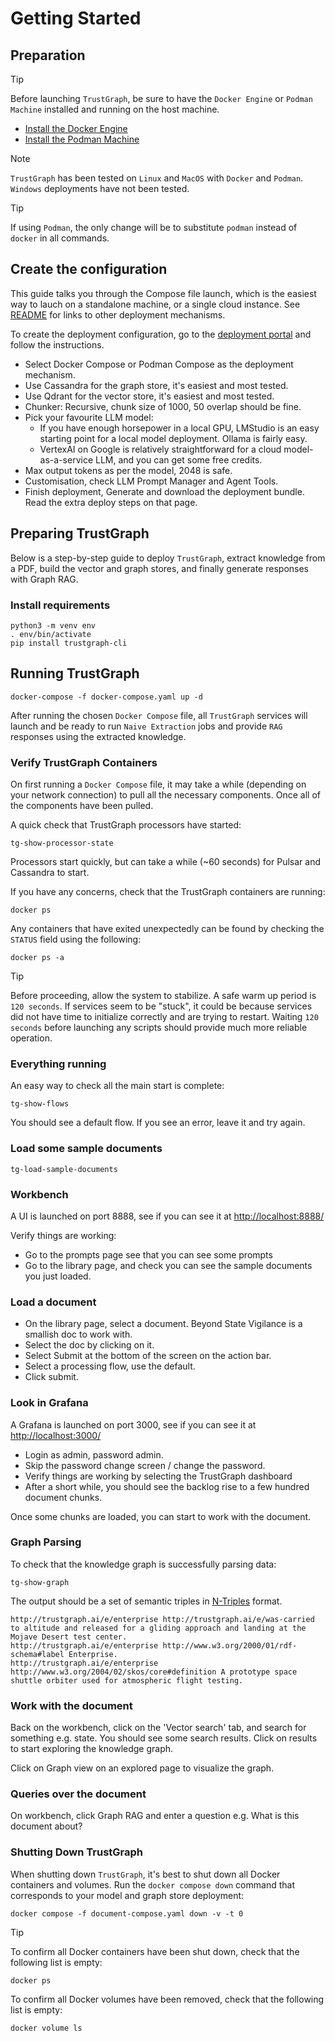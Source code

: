
# Getting Started

## Preparation

> [!TIP]
> Before launching `TrustGraph`, be sure to have the `Docker Engine`  or `Podman Machine` installed and running on the host machine. 
> 
> - [Install the Docker Engine](https://docs.docker.com/engine/install/)
> - [Install the Podman Machine](http://podman.io/)

> [!NOTE]
> `TrustGraph` has been tested on `Linux` and `MacOS` with `Docker` and `Podman`. `Windows` deployments have not been tested.

> [!TIP]
> If using `Podman`, the only change will be to substitute `podman` instead of `docker` in all commands.

## Create the configuration

This guide talks you through the Compose file launch, which is the easiest
way to lauch on a standalone machine, or a single cloud instance.
See [README](README.md) for links to other deployment mechanisms.

To create the deployment configuration, go to the
[deployment portal](https://config-ui.demo.trustgraph.ai/) and follow the
instructions.
- Select Docker Compose or Podman Compose as the deployment
  mechanism.
- Use Cassandra for the graph store, it's easiest and most tested.
- Use Qdrant for the vector store, it's easiest and most tested.
- Chunker: Recursive, chunk size of 1000, 50 overlap should be fine.
- Pick your favourite LLM model:
  - If you have enough horsepower in a local GPU, LMStudio is an easy
    starting point for a local model deployment.  Ollama is fairly easy.
  - VertexAI on Google is relatively straightforward for a cloud
    model-as-a-service LLM, and you can get some free credits.
- Max output tokens as per the model, 2048 is safe.
- Customisation, check LLM Prompt Manager and Agent Tools.
- Finish deployment, Generate and download the deployment bundle.
  Read the extra deploy steps on that page.

## Preparing TrustGraph

Below is a step-by-step guide to deploy `TrustGraph`, extract knowledge from a PDF, build the vector and graph stores, and finally generate responses with Graph RAG.

### Install requirements

```
python3 -m venv env
. env/bin/activate
pip install trustgraph-cli
```
## Running TrustGraph

```
docker-compose -f docker-compose.yaml up -d
```

After running the chosen `Docker Compose` file, all `TrustGraph` services will launch and be ready to run `Naive Extraction` jobs and provide `RAG` responses using the extracted knowledge.

### Verify TrustGraph Containers

On first running a `Docker Compose` file, it may take a while (depending on your network connection) to pull all the necessary components. Once all of the components have been pulled.

A quick check that TrustGraph processors have started:

```
tg-show-processor-state
```

Processors start quickly, but can take a while (~60 seconds) for 
Pulsar and Cassandra to start.

If you have any concerns, 
check that the TrustGraph containers are running:

```
docker ps
```

Any containers that have exited unexpectedly can be found by checking the `STATUS` field using the following:

```
docker ps -a
```

> [!TIP]
> Before proceeding, allow the system to stabilize. A safe warm up period is `120 seconds`. If services seem to be "stuck", it could be because services did not have time to initialize correctly and are trying to restart. Waiting `120 seconds` before launching any scripts should provide much more reliable operation.

### Everything running

An easy way to check all the main start is complete:

```
tg-show-flows
```

You should see a default flow.  If you see an error, leave it and try again.

### Load some sample documents

```
tg-load-sample-documents
```

### Workbench

A UI is launched on port 8888, see if you can see it at
[http://localhost:8888/](http://localhost:8888/)

Verify things are working:
- Go to the prompts page see that you can see some prompts
- Go to the library page, and check you can see the sample documents you
  just loaded.
  
### Load a document

- On the library page, select a document.  Beyond State Vigilance is a
  smallish doc to work with.
- Select the doc by clicking on it.
- Select Submit at the bottom of the screen on the action bar.
- Select a processing flow, use the default.
- Click submit.

### Look in Grafana

A Grafana is launched on port 3000, see if you can see it at
[http://localhost:3000/](http://localhost:3000/)

- Login as admin, password admin.
- Skip the password change screen / change the password.
- Verify things are working by selecting the TrustGraph dashboard
- After a short while, you should see the backlog rise to a few hundred
  document chunks.
  
Once some chunks are loaded, you can start to work with the document.
  
### Graph Parsing

To check that the knowledge graph is successfully parsing data:

```
tg-show-graph
```

The output should be a set of semantic triples in [N-Triples](https://www.w3.org/TR/rdf12-n-triples/) format.

```
http://trustgraph.ai/e/enterprise http://trustgraph.ai/e/was-carried to altitude and released for a gliding approach and landing at the Mojave Desert test center.
http://trustgraph.ai/e/enterprise http://www.w3.org/2000/01/rdf-schema#label Enterprise.
http://trustgraph.ai/e/enterprise http://www.w3.org/2004/02/skos/core#definition A prototype space shuttle orbiter used for atmospheric flight testing.
```

### Work with the document

Back on the workbench, click on the 'Vector search' tab, and
search for something e.g. state.  You should see some search results.
Click on results to start exploring the knowledge graph.

Click on Graph view on an explored page to visualize the graph.

### Queries over the document

On workbench, click Graph RAG and enter a question e.g.
What is this document about?

### Shutting Down TrustGraph

When shutting down `TrustGraph`, it's best to shut down all Docker containers and volumes. Run the `docker compose down` command that corresponds to your model and graph store deployment:

```
docker compose -f document-compose.yaml down -v -t 0
```

> [!TIP]
> To confirm all Docker containers have been shut down, check that the following list is empty:
> ```
> docker ps
> ```
>
> To confirm all Docker volumes have been removed, check that the following list is empty:
> ```
> docker volume ls
> ```

